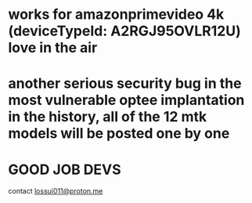# works for amazonprimevideo 4k (deviceTypeId: A2RGJ95OVLR12U) **love in the air**
# another serious security bug in the most vulnerable optee implantation in the history, all of the 12 mtk models will be posted one by one
# GOOD JOB DEVS
contact <lossui011@proton.me>
